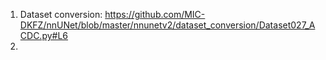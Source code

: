 1. Dataset conversion:
https://github.com/MIC-DKFZ/nnUNet/blob/master/nnunetv2/dataset_conversion/Dataset027_ACDC.py#L6
2. 
